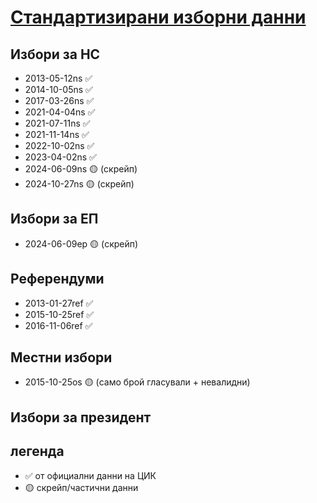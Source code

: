 # [Стандартизирани изборни данни](./data/standardized)

## Избори за НС 
* 2013-05-12ns ✅
* 2014-10-05ns ✅
* 2017-03-26ns ✅
* 2021-04-04ns ✅
* 2021-07-11ns ✅
* 2021-11-14ns ✅
* 2022-10-02ns ✅
* 2023-04-02ns ✅
* 2024-06-09ns 🟡 (скрейп)
* 2024-10-27ns 🟡 (скрейп)

## Избори за ЕП
* 2024-06-09ep 🟡 (скрейп)

## Референдуми 
* 2013-01-27ref ✅
* 2015-10-25ref ✅
* 2016-11-06ref ✅

## Местни избори 
* 2015-10-25os 🟡 (само брой гласували + невалидни)

## Избори за президент 

## легенда 
* ✅ от официални данни на ЦИК 
* 🟡 скрейп/частични данни
